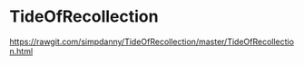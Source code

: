 # TideOfRecollection

https://rawgit.com/simpdanny/TideOfRecollection/master/TideOfRecollection.html
